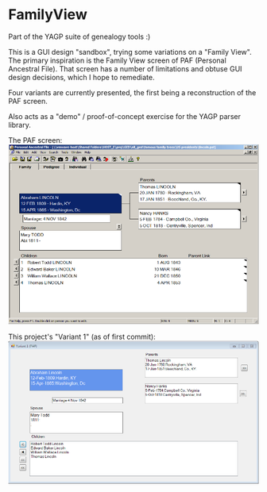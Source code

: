 # FamilyView

Part of the YAGP suite of genealogy tools :)

This is a GUI design "sandbox", trying some variations on a "Family View". The primary inspiration is the Family View
screen of PAF (Personal Ancestral File). That screen has a number of limitations and obtuse GUI design decisions,
which I hope to remediate.

Four variants are currently presented, the first being a reconstruction of the PAF screen.

Also acts as a "demo" / proof-of-concept exercise for the YAGP parser library.

The PAF screen:
![](img/paf_lincoln.PNG)

This project's "Variant 1" (as of first commit):
![](img/fv_v1_lincoln.PNG)

